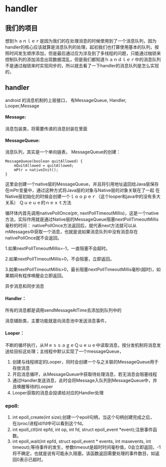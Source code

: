 # handler
## 我们的项目

想到ｈａｎｌｅｒ是因为我们的在处理消息的时候使用到了一个消息队列，因为handler的核心应该就算是消息队列的处理，起初我们也打算使用基本的队列，按照时间发生顺序添加，但是最后通过应为涉及到了多线程的问题，只能通过枷锁来控制队列的添加消息出现数据混乱，但是我们都知道ｈａｎｄｌｅｒ中的消息队列不是通过枷锁来时实现同步的，所以就去看了一下handler的消息队列是怎么实现的，

## handler
android 的消息机制的上层接口，
有MessageQueue, Handler, Looper,Message

#### Message:
消息包装类，将需要传递的消息封装在里面
#### MessageQueue:
消息队列，其实是一个单向链表，
MessageQueue的创建：

    MessageQueue(boolean quitAllowed) {
        mQuitAllowed = quitAllowed;
        mPtr = nativeInit();
    }
这里会创建一个native层的MessageQueue，并且将引用地址返回给Java层保存在mPtr变量中，通过这种方式将Java层的对象与Native层的对象关联在了一起
在Native层初始化的时候会创建一个ｌｏｏｐｅｒ（这个looper和java中的没有多大关系）
Ｑｕｅｕｅ的ｎｅｘｔ方法

循环体内首先调用nativePollOnce(ptr, nextPollTimeoutMillis)，这是一个native方法，实际作用就是通过Native层的MessageQueue阻塞nextPollTimeoutMillis毫秒的时间：
nativePollOnce方法返回后，就代表next方法就可以从mMessages中获取一个消息，也就是说如果消息队列中没有消息存在nativePollOnce就不会返回。

1.如果nextPollTimeoutMillis=-1，一直阻塞不会超时。

2.如果nextPollTimeoutMillis=0，不会阻塞，立即返回。

3.如果nextPollTimeoutMillis>0，最长阻塞nextPollTimeoutMillis毫秒(超时)，如果期间有程序唤醒会立即返回。

异步消息和同步消息

#### Handler：
所有的消息都是调用sendMessageAtTime去添加到队列中的

消息辅助类，主要功能就是向消息池中发送消息事件，

#### Looper：
不断的循坏执行，从ＭｅｓｓａｇｅＱｕｅｕｅ中读取消息，按分发机制将消息发送给目标这处理；主线程中默认实现了一个messageQueue，
1. 创建与线程绑定的Looper，同时会创建一个与之关联的MessageQueue用于存放消息
2. 开启消息循环，从MessageQueue中获取待处理消息，若无消息会阻塞线程
3. 通过Handler发送消息，此时会将Message入队列到MessageQueue中，并且唤醒等待的Looper
4. Looper获取的消息会投递给对应的Handler处理
### epoll:
1. int epoll_create(int size);创建一个epoll句柄，当这个句柄创建完成之后，在/proc/进程id/fd中可以看到这个fd。
2. int epoll_ctl(int epfd, int op, int fd, struct epoll_event *event);注册事件函数。
3. int epoll_wait(int epfd, struct epoll_event * events, int maxevents, int timeout);等待事件的发生，参数timeout是超时时间毫秒值，0会立即返回，-1将不确定，也就是说有可能永久阻塞。该函数返回需要处理的事件数目，如返回0表示已超时。


